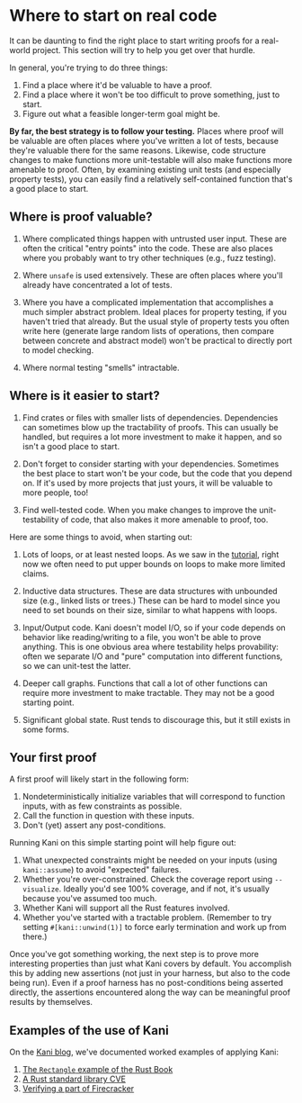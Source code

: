 # Where to start on real code

It can be daunting to find the right place to start writing proofs for a real-world project.
This section will try to help you get over that hurdle.

In general, you're trying to do three things:

1. Find a place where it'd be valuable to have a proof.
2. Find a place where it won't be too difficult to prove something, just to start.
3. Figure out what a feasible longer-term goal might be.

**By far, the best strategy is to follow your testing.**
Places where proof will be valuable are often places where you've written a lot of tests, because they're valuable there for the same reasons.
Likewise, code structure changes to make functions more unit-testable will also make functions more amenable to proof.
Often, by examining existing unit tests (and especially property tests), you can easily find a relatively self-contained function that's a good place to start.

## Where is proof valuable?

1. Where complicated things happen with untrusted user input.
These are often the critical "entry points" into the code.
These are also places where you probably want to try other techniques (e.g., fuzz testing).

2. Where `unsafe` is used extensively.
These are often places where you'll already have concentrated a lot of tests.

3. Where you have a complicated implementation that accomplishes a much simpler abstract problem.
Ideal places for property testing, if you haven't tried that already.
But the usual style of property tests you often write here (generate large random lists of operations, then compare between concrete and abstract model) won't be practical to directly port to model checking.

4. Where normal testing "smells" intractable.

## Where is it easier to start?

1. Find crates or files with smaller lists of dependencies.
Dependencies can sometimes blow up the tractability of proofs.
This can usually be handled, but requires a lot more investment to make it happen, and so isn't a good place to start.

2. Don't forget to consider starting with your dependencies.
Sometimes the best place to start won't be your code, but the code that you depend on.
If it's used by more projects that just yours, it will be valuable to more people, too!

3. Find well-tested code.
When you make changes to improve the unit-testability of code, that also makes it more amenable to proof, too.

Here are some things to avoid, when starting out:

1. Lots of loops, or at least nested loops.
As we saw in the [tutorial](./tutorial-loop-unwinding.md), right now we often need to put upper bounds on loops to make more limited claims.

2. Inductive data structures.
These are data structures with unbounded size (e.g., linked lists or trees.)
These can be hard to model since you need to set bounds on their size, similar to what happens with loops.

3. Input/Output code.
Kani doesn't model I/O, so if your code depends on behavior like reading/writing to a file, you won't be able to prove anything.
This is one obvious area where testability helps provability: often we separate I/O and "pure" computation into different functions, so we can unit-test the latter.

4. Deeper call graphs.
Functions that call a lot of other functions can require more investment to make tractable.
They may not be a good starting point.

5. Significant global state.
Rust tends to discourage this, but it still exists in some forms.


## Your first proof

A first proof will likely start in the following form:

1. Nondeterministically initialize variables that will correspond to function inputs, with as few constraints as possible.
2. Call the function in question with these inputs.
3. Don't (yet) assert any post-conditions.

Running Kani on this simple starting point will help figure out:

1. What unexpected constraints might be needed on your inputs (using `kani::assume`) to avoid "expected" failures.
2. Whether you're over-constrained. Check the coverage report using `--visualize`. Ideally you'd see 100% coverage, and if not, it's usually because you've assumed too much.
3. Whether Kani will support all the Rust features involved.
4. Whether you've started with a tractable problem.
(Remember to try setting `#[kani::unwind(1)]` to force early termination and work up from there.)

Once you've got something working, the next step is to prove more interesting properties than just what Kani covers by default.
You accomplish this by adding new assertions (not just in your harness, but also to the code being run).
Even if a proof harness has no post-conditions being asserted directly, the assertions encountered along the way can be meaningful proof results by themselves.


## Examples of the use of Kani

On the [Kani blog](https://model-checking.github.io/kani-verifier-blog/), we've documented worked examples of applying Kani:

1. [The `Rectangle` example of the Rust Book](https://model-checking.github.io/kani-verifier-blog/2022/05/04/announcing-the-kani-rust-verifier-project.html)
2. [A Rust standard library CVE](https://model-checking.github.io/kani-verifier-blog/2022/06/01/using-the-kani-rust-verifier-on-a-rust-standard-library-cve.html)
3. [Verifying a part of Firecracker](https://model-checking.github.io/kani-verifier-blog/2022/07/13/using-the-kani-rust-verifier-on-a-firecracker-example.html)
